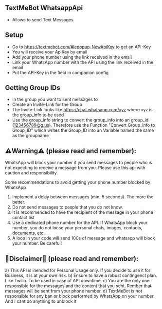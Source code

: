 ## TextMeBot WhatsappApi

- Allows to send Text Messages


## Setup

- Go to https://textmebot.com/#lepopup-NewApiKey to get an API-Key
- You will receive your ApiKey by email
- Add your phone number using the link received in the email
- Link your WhatsApp number with the API using the link received in the email
- Put the API-Key in the field in companion config

## Getting Group IDs
- In the group you want to sent messages to
- Create an Invite-Link for the Group
- The Invite-Link looks like https://chat.whatsapp.com/xyz where xyz is the group_info to be used
- Use the group_info string to convert the group_info into an group_id (123456789@g.us). Therefore use the Function "Convert Group_Info to Group_ID" which writes the Group_ID into an Variable named the same as the groupname

## ⚠️Warning⚠️ (please read and remember):

WhatsApp will block your number if you send messages to people who is not expecting to receive a message from you.
Please use this api with caution and responsibility.

Some recommendations to avoid getting your phone number blocked by WhatsApp
1) Implement a delay between messages (min. 5 seconds). The more the better.
2) Do not send messages to people that you do not know.
3) It is recommended to have the recipient of the message in your phone contact list
4) Use a dedicated phone number for the API. If WhatsApp block your number, you do not loose your personal chats, images, contacts, documents, etc.
5) A loop in your code will send 100s of message and whatsapp will block your number. Be careful!


## 🚨Disclaimer🚨 (please read and remember):

a) This API is inended for Personal Usage only. If you decide to use it for Business, it is at your own risk.
b) Ensure to have a robust contingenct plan. Like Twilio. To be used in case of API downtime.
c) You are the only one responsible for the messages and the content that you sent. Rember that messages will be sent from your phone number.
d) TextMeBot is not responsible for any ban or block performed by WhatsApp on your number. And I cant do anything to unblock it